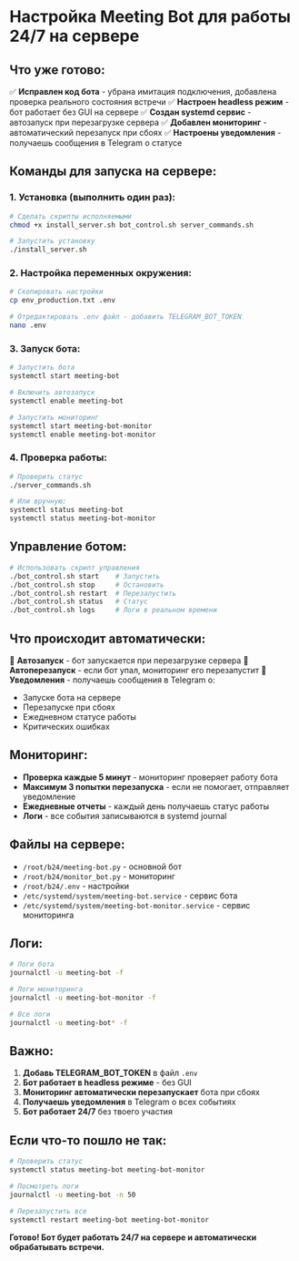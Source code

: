 # Настройка Meeting Bot для работы 24/7 на сервере

## Что уже готово:

✅ **Исправлен код бота** - убрана имитация подключения, добавлена проверка реального состояния встречи
✅ **Настроен headless режим** - бот работает без GUI на сервере
✅ **Создан systemd сервис** - автозапуск при перезагрузке сервера
✅ **Добавлен мониторинг** - автоматический перезапуск при сбоях
✅ **Настроены уведомления** - получаешь сообщения в Telegram о статусе

## Команды для запуска на сервере:

### 1. Установка (выполнить один раз):
```bash
# Сделать скрипты исполняемыми
chmod +x install_server.sh bot_control.sh server_commands.sh

# Запустить установку
./install_server.sh
```

### 2. Настройка переменных окружения:
```bash
# Скопировать настройки
cp env_production.txt .env

# Отредактировать .env файл - добавить TELEGRAM_BOT_TOKEN
nano .env
```

### 3. Запуск бота:
```bash
# Запустить бота
systemctl start meeting-bot

# Включить автозапуск
systemctl enable meeting-bot

# Запустить мониторинг
systemctl start meeting-bot-monitor
systemctl enable meeting-bot-monitor
```

### 4. Проверка работы:
```bash
# Проверить статус
./server_commands.sh

# Или вручную:
systemctl status meeting-bot
systemctl status meeting-bot-monitor
```

## Управление ботом:

```bash
# Использовать скрипт управления
./bot_control.sh start    # Запустить
./bot_control.sh stop     # Остановить
./bot_control.sh restart  # Перезапустить
./bot_control.sh status   # Статус
./bot_control.sh logs     # Логи в реальном времени
```

## Что происходит автоматически:

🔄 **Автозапуск** - бот запускается при перезагрузке сервера
🔄 **Автоперезапуск** - если бот упал, мониторинг его перезапустит
📱 **Уведомления** - получаешь сообщения в Telegram о:
   - Запуске бота на сервере
   - Перезапуске при сбоях
   - Ежедневном статусе работы
   - Критических ошибках

## Мониторинг:

- **Проверка каждые 5 минут** - мониторинг проверяет работу бота
- **Максимум 3 попытки перезапуска** - если не помогает, отправляет уведомление
- **Ежедневные отчеты** - каждый день получаешь статус работы
- **Логи** - все события записываются в systemd journal

## Файлы на сервере:

- `/root/b24/meeting-bot.py` - основной бот
- `/root/b24/monitor_bot.py` - мониторинг
- `/root/b24/.env` - настройки
- `/etc/systemd/system/meeting-bot.service` - сервис бота
- `/etc/systemd/system/meeting-bot-monitor.service` - сервис мониторинга

## Логи:

```bash
# Логи бота
journalctl -u meeting-bot -f

# Логи мониторинга
journalctl -u meeting-bot-monitor -f

# Все логи
journalctl -u meeting-bot* -f
```

## Важно:

1. **Добавь TELEGRAM_BOT_TOKEN** в файл `.env`
2. **Бот работает в headless режиме** - без GUI
3. **Мониторинг автоматически перезапускает** бота при сбоях
4. **Получаешь уведомления** в Telegram о всех событиях
5. **Бот работает 24/7** без твоего участия

## Если что-то пошло не так:

```bash
# Проверить статус
systemctl status meeting-bot meeting-bot-monitor

# Посмотреть логи
journalctl -u meeting-bot -n 50

# Перезапустить все
systemctl restart meeting-bot meeting-bot-monitor
```

**Готово! Бот будет работать 24/7 на сервере и автоматически обрабатывать встречи.**